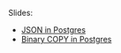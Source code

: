 Slides: 
* [JSON in Postgres](https://speakerdeck.com/shrayasr/the-beauty-that-is-postgresql)
* [Binary COPY in Postgres](https://speakerdeck.com/vkarthik/binary-copy-in-postgres)

